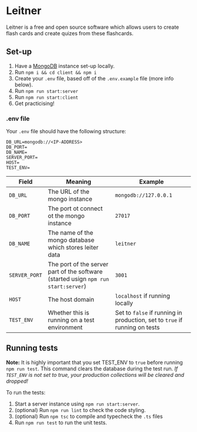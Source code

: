 # Leitner
Leitner is a free and open source software which allows users to create flash cards and create quizes from these flashcards.

## Set-up
1. Have a [MongoDB](https://www.mongodb.com/) instance set-up locally.
2. Run `npm i && cd client && npm i`
2. Create your `.env` file, based off of the `.env.example` file (more info below).
3. Run `npm run start:server`
4. Run `npm run start:client`
5. Get practicising!

### .env file
Your `.env` file should have the following structure:
```
DB_URL=mongodb://<IP-ADDRESS>
DB_PORT=
DB_NAME=
SERVER_PORT=
HOST=
TEST_ENV=
```

Field|Meaning|Example
----|--------|------|
`DB_URL`|The URL of the mongo instance|`mongodb://127.0.0.1`
`DB_PORT`|The port ot connect ot the mongo instance|`27017`
`DB_NAME`|The name of the mongo database which stores leiter data|`leitner`
`SERVER_PORT`|The port of the server part of the software (started usign `npm run start:server`)|`3001`
`HOST`|The host domain|`localhost` if running locally|
`TEST_ENV`|Whether this is running on a test environment|Set to `false` if running in production, set to `true` if running on tests|

## Running tests
**Note:** It is highly important that you set TEST_ENV to `true` before running `npm run test`. This command clears the database during the test run. *If `TEST_ENV` is not set to true, your production collections will be cleared and dropped!*

To run the tests:
1. Start a server instance using `npm run start:server`.
2. (optional) Run `npm run lint` to check the code styling.
3. (optional) Run `npm tsc` to compile and typecheck the `.ts` files
4. Run `npm run test` to run the unit tests.